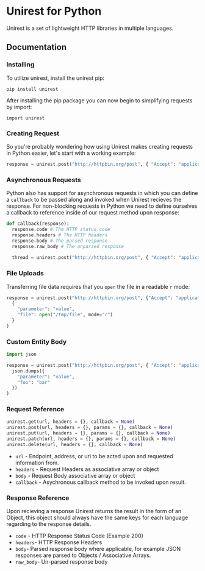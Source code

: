 # Unirest for Python

Unirest is a set of lightweight HTTP libraries in multiple languages.

Documentation
-------------------

### Installing
To utilize unirest, install the unirest pip:

`pip install unirest`

After installing the pip package you can now begin to simplifying requests by import:

`import unirest`

### Creating Request
So you're probably wondering how using Unirest makes creating requests in Python easier, let's start with a working example:

```python
response = unirest.post("http://httpbin.org/post", { "Accept": "application/json" }, { "parameter": 23, "foo": "bar" })
```

### Asynchronous Requests
Python also has support for asynchronous requests in which you can define a `callback` to be passed along and invoked when Unirest recieves the response.
For non-blocking requests in Python we need to define ourselves a callback to reference inside of our request method upon response:

```python
def callback(response):
  response.code # The HTTP status code
  response.headers # The HTTP headers
  response.body # The parsed response
  response.raw_body # The unparsed response
  
  thread = unirest.post("http://httpbin.org/post", { "Accept": "application/json" }, { "parameter": 23, "foo": "bar" }, callback)
```

### File Uploads
Transferring file data requires that you `open` the file in a readable `r` mode:

```python
response = unirest.post("http://httpbin.org/post", {"Accept": "application/json"},
  {
    "parameter": "value",
    "file": open("/tmp/file", mode="r")
  }
)
```

### Custom Entity Body

```python
import json

response = unirest.post("http://httpbin.org/post", { "Accept": "application/json" },
  json.dumps({
    "parameter": "value",
    "foo": "bar"
  })
)
```
    
### Request Reference

```python
unirest.get(url, headers = {}, callback = None)
unirest.post(url, headers = {}, params = {}, callback = None)
unirest.put(url, headers = {}, params = {}, callback = None)
unirest.patch(url, headers = {}, params = {}, callback = None)    
unirest.delete(url, headers = {}, callback = None)
```

- `url` - Endpoint, address, or uri to be acted upon and requested information from.
- `headers` - Request Headers as associative array or object
- `body` - Request Body associative array or object
- `callback` - Asychronous callback method to be invoked upon result.

### Response Reference
Upon recieving a response Unirest returns the result in the form of an Object, this object should always have the same keys for each language regarding to the response details.

- `code` - HTTP Response Status Code (Example 200)
- `headers`- HTTP Response Headers
- `body`- Parsed response body where applicable, for example JSON responses are parsed to Objects / Associative Arrays.
- `raw_body`- Un-parsed response body

